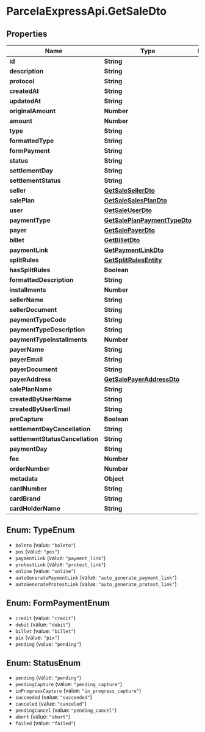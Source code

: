 # ParcelaExpressApi.GetSaleDto

## Properties
Name | Type | Description | Notes
------------ | ------------- | ------------- | -------------
**id** | **String** |  | 
**description** | **String** |  | 
**protocol** | **String** |  | 
**createdAt** | **String** |  | 
**updatedAt** | **String** |  | 
**originalAmount** | **Number** |  | 
**amount** | **Number** |  | 
**type** | **String** |  | 
**formattedType** | **String** |  | [optional] 
**formPayment** | **String** |  | 
**status** | **String** |  | 
**settlementDay** | **String** |  | [optional] 
**settlementStatus** | **String** |  | [optional] 
**seller** | [**GetSaleSellerDto**](GetSaleSellerDto.md) |  | 
**salePlan** | [**GetSaleSalesPlanDto**](GetSaleSalesPlanDto.md) |  | 
**user** | [**GetSaleUserDto**](GetSaleUserDto.md) |  | 
**paymentType** | [**GetSalePlanPaymentTypeDto**](GetSalePlanPaymentTypeDto.md) |  | 
**payer** | [**GetSalePayerDto**](GetSalePayerDto.md) |  | 
**billet** | [**GetBilletDto**](GetBilletDto.md) |  | 
**paymentLink** | [**GetPaymentLinkDto**](GetPaymentLinkDto.md) |  | 
**splitRules** | [**GetSplitRulesEntity**](GetSplitRulesEntity.md) |  | 
**hasSplitRules** | **Boolean** |  | [optional] 
**formattedDescription** | **String** |  | [optional] 
**installments** | **Number** |  | 
**sellerName** | **String** |  | 
**sellerDocument** | **String** |  | 
**paymentTypeCode** | **String** |  | 
**paymentTypeDescription** | **String** |  | 
**paymentTypeInstallments** | **Number** |  | 
**payerName** | **String** |  | 
**payerEmail** | **String** |  | 
**payerDocument** | **String** |  | 
**payerAddress** | [**GetSalePayerAddressDto**](GetSalePayerAddressDto.md) |  | 
**salePlanName** | **String** |  | 
**createdByUserName** | **String** |  | 
**createdByUserEmail** | **String** |  | 
**preCapture** | **Boolean** |  | 
**settlementDayCancellation** | **String** |  | [optional] 
**settlementStatusCancellation** | **String** |  | [optional] 
**paymentDay** | **String** |  | [optional] 
**fee** | **Number** |  | [optional] 
**orderNumber** | **Number** |  | 
**metadata** | **Object** |  | 
**cardNumber** | **String** |  | [optional] 
**cardBrand** | **String** |  | [optional] 
**cardHolderName** | **String** |  | [optional] 

<a name="TypeEnum"></a>
## Enum: TypeEnum

* `boleto` (value: `"boleto"`)
* `pos` (value: `"pos"`)
* `paymentLink` (value: `"payment_link"`)
* `protestLink` (value: `"protest_link"`)
* `online` (value: `"online"`)
* `autoGeneratePaymentLink` (value: `"auto_generate_payment_link"`)
* `autoGenerateProtestLink` (value: `"auto_generate_protest_link"`)


<a name="FormPaymentEnum"></a>
## Enum: FormPaymentEnum

* `credit` (value: `"credit"`)
* `debit` (value: `"debit"`)
* `billet` (value: `"billet"`)
* `pix` (value: `"pix"`)
* `pending` (value: `"pending"`)


<a name="StatusEnum"></a>
## Enum: StatusEnum

* `pending` (value: `"pending"`)
* `pendingCapture` (value: `"pending_capture"`)
* `inProgressCapture` (value: `"in_progress_capture"`)
* `succeeded` (value: `"succeeded"`)
* `canceled` (value: `"canceled"`)
* `pendingCancel` (value: `"pending_cancel"`)
* `abort` (value: `"abort"`)
* `failed` (value: `"failed"`)

